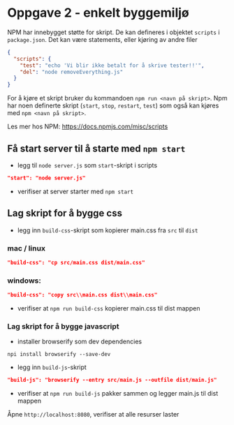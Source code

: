 # Oppgave 2 - enkelt byggemiljø

NPM har innebygget støtte for skript. De kan defineres i objektet `scripts` i `package.json`. Det kan være statements, eller kjøring av andre filer

```json
{
  "scripts": {
    "test": "echo 'Vi blir ikke betalt for å skrive tester!!'",
    "del": "node removeEverything.js"
  }
}
```
For å kjøre et skript bruker du kommandoen `npm run <navn på skript>`. Npm har noen definerte skript (`start`, `stop`, `restart`, `test`) som også kan kjøres med `npm <navn på skript>`.

Les mer hos NPM: https://docs.npmjs.com/misc/scripts


## Få start server til å starte med `npm start`
- legg til `node server.js` som `start`-skript i scripts
```json
"start": "node server.js"
```
- verifiser at server starter med `npm start`

## Lag skript for å bygge css
- legg inn `build-css`-skript som kopierer main.css fra `src` til `dist`
### mac / linux
```json
"build-css": "cp src/main.css dist/main.css"
```
### windows:
```json
"build-css": "copy src\\main.css dist\\main.css"
```
- verifiser at `npm run build-css` kopierer main.css til dist mappen

### Lag skript for å bygge javascript
- installer browserify som dev dependencies
```shell
npi install browserify --save-dev
```  
- legg inn `build-js`-skript
```json
"build-js": "browserify --entry src/main.js --outfile dist/main.js"
```
- verifiser at `npm run build-js` pakker sammen og legger main.js til dist mappen

Åpne `http://localhost:8080`, verifiser at alle resurser laster
